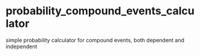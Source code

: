 # probability_compound_events_calculator
simple probability calculator for compound events, both dependent and independent
